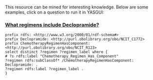 This resource can be mined for interesting knowledge. Below are some examples, click on a question to run it in YASGUI:

### [What regimens include Declopramide?](http://yasgui.org/short/rkjAQkUYW)
```sparql
prefix rdfs: <http://www.w3.org/2000/01/rdf-schema#>
prefix Declopramide: <http://purl.obolibrary.org/obo/NCIT_C1772>
prefix ChemotherapyRegimenHasComponent: <http://purl.obolibrary.org/obo/NCIT_R123>
select distinct ?regimen ?regimen_label where {
# ?s rdfs:label "Chemotherapy_Regimen_Has_Component"
?regimen rdfs:subClassOf* /ChemotherapyRegimenHasComponent: Declopramide: .
?regimen rdfs:label ?regimen_label .
}
```
